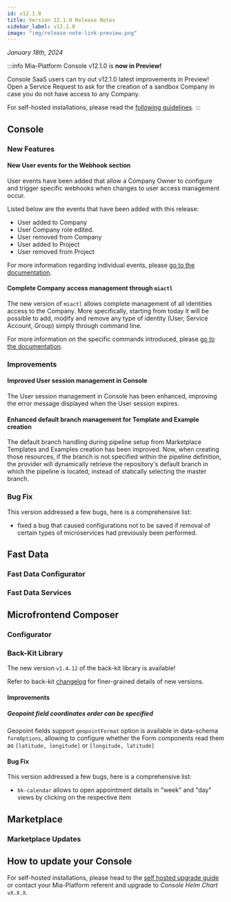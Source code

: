 ```yaml
---
id: v12.1.0
title: Version 12.1.0 Release Notes
sidebar_label: v12.1.0
image: "img/release-note-link-preview.png"
---
```


_January 18th, 2024_


:::info
Mia-Platform Console v12.1.0 is **now in Preview!**

Console SaaS users can try out v12.1.0 latest improvements in Preview! Open a Service Request to ask for the creation of a sandbox Company in case you do not have access to any Company.

For self-hosted installations, please read the [following guidelines](#how-to-update-your-console).
:::

## Console

### New Features

#### New User events for the Webhook section

User events have been added that allow a Company Owner to configure and trigger specific webhooks when changes to user access management occur.

Listed below are the events that have been added with this release:

* User added to Company
* User Company role edited.
* User removed from Company
* User added to Project
* User removed from Project

For more information regarding individual events, please [go to the documentation]().

#### Complete Company access management through `miactl`

The new version of `miactl` allows complete management of all identities access to the Company.
More specifically, starting from today it will be possible to add, modify and remove any type of identity (User, Service Account, Group) simply through command line.

For more information on the specific commands introduced, please [go to the documentation]().

### Improvements

#### Improved User session management in Console

The User session management in Console has been enhanced, improving the error message displayed when the User session expires.

#### Enhanced default branch management for Template and Example creation

The default branch handling during pipeline setup from Marketplace Templates and Examples creation has been improved. Now, when creating those resources, if the branch is not specified within the pipeline definition, the provider will dynamically retrieve the repository's default branch in which the pipeline is located, instead of statically selecting the master branch.

### Bug Fix

This version addressed a few bugs, here is a comprehensive list:

* fixed a bug that caused configurations not to be saved if removal of certain types of microservices had previously been performed.

## Fast Data

### Fast Data Configurator

### Fast Data Services

## Microfrontend Composer

### Configurator

### Back-Kit Library

The new version `v1.4.12` of the back-kit library is available!

Refer to back-kit [changelog](/microfrontend-composer/back-kit/changelog.md) for finer-grained details of new versions.

#### Improvements

##### Geopoint field coordinates order can be specified

Geopoint fields support `geopointFormat` option is available in data-schema `formOptions`, allowing to configure whether the Form components read them as `[latitude, longitude]` or `[longitude, latitude]`

#### Bug Fix

This version addressed a few bugs, here is a comprehensive list:

* `bk-calendar` allows to open appointment details in "week" and "day" views by clicking on the respective item

## Marketplace

### Marketplace Updates

## How to update your Console

For self-hosted installations, please head to the [self hosted upgrade guide](/infrastructure/self-hosted/installation-chart/100-how-to-upgrade.md#v12---version-upgrades) or contact your Mia-Platform referent and upgrade to _Console Helm Chart_ `vX.X.X`.
